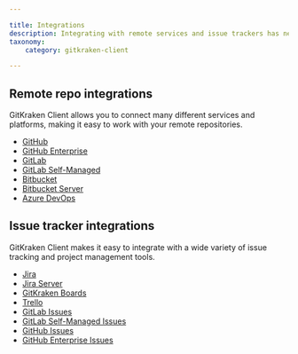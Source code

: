 ```yaml
---

title: Integrations
description: Integrating with remote services and issue trackers has never been easier.
taxonomy:
    category: gitkraken-client

---
```


## Remote repo integrations

GitKraken Client allows you to connect many different services and platforms, making it easy to work with your remote repositories. 

- [GitHub](/gitkraken-client/github-gitkraken-client/)
- [GitHub Enterprise](/gitkraken-client/github-enterprise/)
- [GitLab](/gitkraken-client/gitlab/)
- [GitLab Self-Managed](/gitkraken-client/gitlab-self-hosted/)
- [Bitbucket](/gitkraken-client/bitbucket)
- [Bitbucket Server](/gitkraken-client/bitbucket-server/)
- [Azure DevOps](/gitkraken-client/azure-devops/)

## Issue tracker integrations

GitKraken Client makes it easy to integrate with a wide variety of issue tracking and project management tools.

- [Jira](/gitkraken-client/jira/)
- [Jira Server](/gitkraken-client/jira-server/)
- [GitKraken Boards](/gitkraken-client/boards/)
- [Trello](/gitkraken-client/trello/)
- [GitLab Issues](/gitkraken-client/gitlab-issues/)
- [GitLab Self-Managed Issues](/gitkraken-client/gitlab-self-managed-issues/)
- [GitHub Issues](/gitkraken-client/github-issues/)
- [GitHub Enterprise Issues](/gitkraken-client/github-enterprise-issues/)